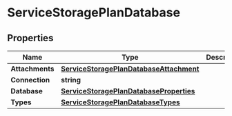 

# ServiceStoragePlanDatabase


## Properties

| Name | Type | Description | Notes |
|------------ | ------------- | ------------- | -------------|
|**Attachments** | [**ServiceStoragePlanDatabaseAttachment**](ServiceStoragePlanDatabaseAttachment.md) |  |  [optional] |
|**Connection** | **string** |  |  [optional] |
|**Database** | [**ServiceStoragePlanDatabaseProperties**](ServiceStoragePlanDatabaseProperties.md) |  |  [optional] |
|**Types** | [**ServiceStoragePlanDatabaseTypes**](ServiceStoragePlanDatabaseTypes.md) |  |  [optional] |



